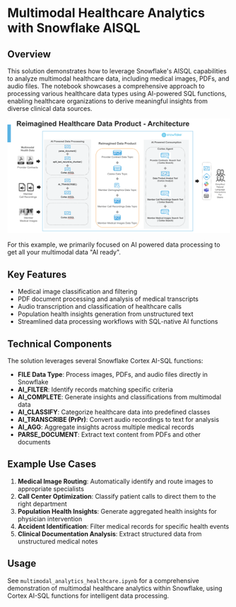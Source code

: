 # Multimodal Healthcare Analytics with Snowflake AISQL

## Overview
This solution demonstrates how to leverage Snowflake's AISQL capabilities to analyze multimodal healthcare data, including medical images, PDFs, and audio files. The notebook showcases a comprehensive approach to processing various healthcare data types using AI-powered SQL functions, enabling healthcare organizations to derive meaningful insights from diverse clinical data sources.

![Healthcare Analytics Overview](./images/healthcare_architecture.png)

For this example, we primarily focused on AI powered data processing to get all your multimodal data "AI ready".

## Key Features
- Medical image classification and filtering
- PDF document processing and analysis of medical transcripts
- Audio transcription and classification of healthcare calls
- Population health insights generation from unstructured text
- Streamlined data processing workflows with SQL-native AI functions

## Technical Components
The solution leverages several Snowflake Cortex AI-SQL functions:

- **FILE Data Type**: Process images, PDFs, and audio files directly in Snowflake
- **AI_FILTER**: Identify records matching specific criteria
- **AI_COMPLETE**: Generate insights and classifications from multimodal data
- **AI_CLASSIFY**: Categorize healthcare data into predefined classes
- **AI_TRANSCRIBE (PrPr)**: Convert audio recordings to text for analysis
- **AI_AGG**: Aggregate insights across multiple medical records
- **PARSE_DOCUMENT**: Extract text content from PDFs and other documents

## Example Use Cases
1. **Medical Image Routing**: Automatically identify and route images to appropriate specialists
2. **Call Center Optimization**: Classify patient calls to direct them to the right department
3. **Population Health Insights**: Generate aggregated health insights for physician intervention
4. **Accident Identification**: Filter medical records for specific health events
5. **Clinical Documentation Analysis**: Extract structured data from unstructured medical notes

## Usage
See `multimodal_analytics_healthcare.ipynb` for a comprehensive demonstration of multimodal healthcare analytics within Snowflake, using Cortex AI-SQL functions for intelligent data processing.
